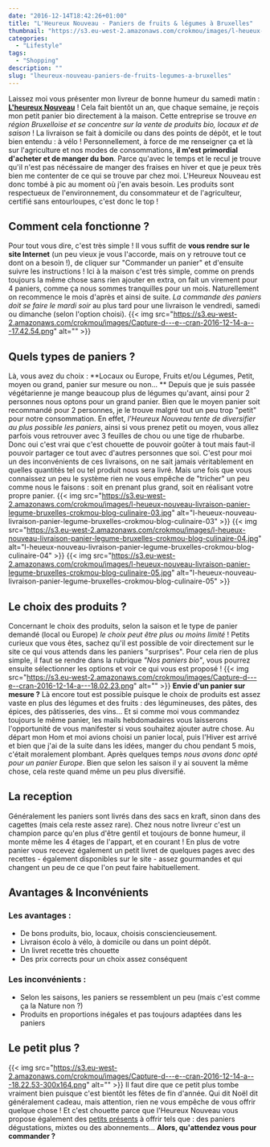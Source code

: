 ```yaml
---
date: "2016-12-14T18:42:26+01:00"
title: "L'Heureux Nouveau - Paniers de fruits & légumes à Bruxelles"
thumbnail: "https://s3.eu-west-2.amazonaws.com/crokmou/images/l-heueux-nouveau-livraison-panier-legume-bruxelles-crokmou-blog-culinaire-01.jpg"
categories:
  - "Lifestyle"
tags:
  - "Shopping"
description: ""
slug: "lheureux-nouveau-paniers-de-fruits-legumes-a-bruxelles"
---
```


Laissez moi vous présenter mon livreur de bonne humeur du samedi matin : **[L'heureux Nouveau](http://www.lheureuxnouveau.be/)** ! Cela fait bientôt un an, que chaque semaine, je reçois mon petit panier bio directement à la maison. Cette entreprise se trouve _en_ _région Bruxelloise et se concentre sur la vente de produits bio, locaux et de saison_ ! La livraison se fait à domicile ou dans des points de dépôt, et le tout bien entendu : à vélo ! Personnellement, à force de me renseigner ça et là sur l'agriculture et nos modes de consommations, **il m'est primordial d'acheter et de manger du bon**. Parce qu'avec le temps et le recul je trouve qu'il n'est pas nécéssaire de manger des fraises en hiver et que je peux très bien me contenter de ce qui se trouve par chez moi. L'Heureux Nouveau est donc tombé à pic au moment où j'en avais besoin. Les produits sont respectueux de l'environnement, du consommateur et de l'agriculteur, certifié sans entourloupes, c'est donc le top !

## Comment cela fonctionne ?

Pour tout vous dire, c'est très simple ! Il vous suffit de **vous rendre sur le site Internet** (un peu vieux je vous l'accorde, mais on y retrouve tout ce dont on a besoin !), de cliquer sur "Commander un panier" et d'ensuite suivre les instructions ! Ici à la maison c'est très simple, comme on prends toujours la même chose sans rien ajouter en extra, on fait un virement pour 4 paniers, comme ça nous sommes tranquilles pour un mois. Naturellement on recommence le mois d'après et ainsi de suite. _La commande des paniers doit se faire le mardi soir_ au plus tard pour une livraison le vendredi, samedi ou dimanche (selon l'option choisi). {{< img src="https://s3.eu-west-2.amazonaws.com/crokmou/images/Capture-d---e--cran-2016-12-14-a---17.42.54.png" alt="" >}}

## Quels types de paniers ?

Là, vous avez du choix : **Locaux ou Europe, Fruits et/ou Légumes, Petit, moyen ou grand, panier sur mesure ou non... ** Depuis que je suis passée végétarienne je mange beaucoup plus de légumes qu'avant, ainsi pour 2 personnes nous optons pour un grand panier. Bien que le moyen panier soit recommandé pour 2 personnes, je le trouve malgré tout un peu trop "petit" pour notre consommation. En effet, _l'Heureux Nouveau tente de diversifier au plus possible les paniers_, ainsi si vous prenez petit ou moyen, vous allez parfois vous retrouver avec 3 feuilles de chou ou une tige de rhubarbe. Donc oui c'est vrai que c'est chouette de pouvoir goûter à tout mais faut-il pouvoir partager ce tout avec d'autres personnes que soi. C'est pour moi un des inconvénients de ces livraisons, on ne sait jamais véritablement en quelles quantités tel ou tel produit nous sera livré. Mais une fois que vous connaissez un peu le système rien ne vous empêche de "tricher" un peu comme nous le faisons : soit en prenant plus grand, soit en réalisant votre propre panier. {{< img src="https://s3.eu-west-2.amazonaws.com/crokmou/images/l-heueux-nouveau-livraison-panier-legume-bruxelles-crokmou-blog-culinaire-03.jpg" alt="l-heueux-nouveau-livraison-panier-legume-bruxelles-crokmou-blog-culinaire-03" >}} {{< img src="https://s3.eu-west-2.amazonaws.com/crokmou/images/l-heueux-nouveau-livraison-panier-legume-bruxelles-crokmou-blog-culinaire-04.jpg" alt="l-heueux-nouveau-livraison-panier-legume-bruxelles-crokmou-blog-culinaire-04" >}} {{< img src="https://s3.eu-west-2.amazonaws.com/crokmou/images/l-heueux-nouveau-livraison-panier-legume-bruxelles-crokmou-blog-culinaire-05.jpg" alt="l-heueux-nouveau-livraison-panier-legume-bruxelles-crokmou-blog-culinaire-05" >}}

## Le choix des produits ?

Concernant le choix des produits, selon la saison et le type de panier demandé (local ou Europe) _le choix peut être plus ou moins limité_ ! Petits curieux que vous êtes, sachez qu'il est possible de voir directement sur le site ce qui vous attends dans les paniers "surprises". Pour cela rien de plus simple, il faut se rendre dans la rubrique _"Nos paniers bio"_, vous pourrez ensuite sélectionner les options et voir ce qui vous est proposé ! {{< img src="https://s3.eu-west-2.amazonaws.com/crokmou/images/Capture-d---e--cran-2016-12-14-a---18.02.23.png" alt="" >}} **Envie d'un panier sur mesure ?** Là encore tout est possible puisque le choix de produits est assez vaste en plus des légumes et des fruits : des légumineuses, des pâtes, des épices, des pâtisseries, des vins... Et si comme moi vous commandez toujours le même panier, les mails hebdomadaires vous laisserons l'opportunité de vous manifester si vous souhaitez ajouter autre chose. Au départ mon Hom et moi avions choisi un panier local, puis l'Hiver est arrivé et bien que j'ai de la suite dans les idées, manger du chou pendant 5 mois, c'était moralement plombant. Après quelques temps _nous avons donc opté pour un panier Europe_. Bien que selon les saison il y ai souvent la même chose, cela reste quand même un peu plus diversifié.

## La reception

Généralement les paniers sont livrés dans des sacs en kraft, sinon dans des cagettes (mais cela reste assez rare). Chez nous notre livreur c'est un champion parce qu'en plus d'être gentil et toujours de bonne humeur, il monte même les 4 étages de l'appart, et en courant ! En plus de votre panier vous recevez également un petit livret de quelques pages avec des recettes - également disponibles sur le site - assez gourmandes et qui changent un peu de ce que l'on peut faire habituellement.

## Avantages & Inconvénients

### Les avantages :

*   De bons produits, bio, locaux, choisis consciencieusement.
*   Livraison écolo à vélo, à domicile ou dans un point dépôt.
*   Un livret recette très chouette
*   Des prix corrects pour un choix assez conséquent

### Les inconvénients :

*   Selon les saisons, les paniers se ressemblent un peu (mais c'est comme ça la Nature non ?)
*   Produits en proportions inégales et pas toujours adaptées dans les paniers

## Le petit plus ?

{{< img src="https://s3.eu-west-2.amazonaws.com/crokmou/images/Capture-d---e--cran-2016-12-14-a---18.22.53-300x164.png" alt="" >}} Il faut dire que ce petit plus tombe vraiment bien puisque c'est bientôt les fêtes de fin d'année. Qui dit Noël dit généralement cadeau, mais attention, rien ne vous empêche de vous offrir quelque chose ! Et c'est chouette parce que l'Heureux Nouveau vous propose également des [petits présents](http://www.lheureuxnouveau.be/fr/page-21-les-paniers-dgustation) à offrir tels que : des paniers dégustations, mixtes ou des abonnements... **Alors, qu'attendez vous pour commander ?**